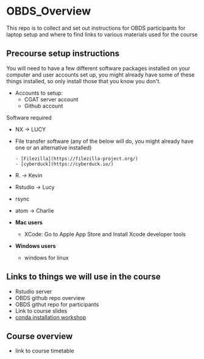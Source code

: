 # OBDS_Overview
This repo is to collect and set out instructions for OBDS participants for laptop setup and where to find links to various materials used for the course


## Precourse setup instructions 

You will need to have a few different software packages installed on your computer and user accounts set up, you might already have some of these things installed, so only install those that you know you don't. 

- Accounts to setup: 
    - CGAT server account
    - Github account

Software required

  - NX -> LUCY
  - File transfer software (any of the below will do, you might already have one or an alternative installed)
  
        - [Filezilla](https://filezilla-project.org/)
        - [cyberduck](https://cyberduck.io/)
  - R. -> Kevin 
  - Rstudio -> Lucy 
  - rsync
  - atom  -> Charlie 

  - **Mac users**
    - XCode: Go to Apple App Store and Install Xcode developer tools 
  - **Windows users**
    - windows for linux
    
## Links to things we will use in the course 

- Rstudio server
- OBDS github repo overview
- OBDS githut repo for participants 
- Link to course slides 
- [conda installation workshop](https://github.com/OBDS-Training/Conda_Workshops/blob/master/1_Conda_intro.md)


## Course overview 
- link to course timetable
